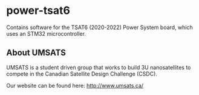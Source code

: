 # power-tsat6
Contains software for the TSAT6 (2020-2022) Power System board, which uses an STM32 microcontroller.

## About UMSATS
UMSATS is a student driven group that works to build 3U nanosatellites to compete in the Canadian Satellite Design Challenge (CSDC).

Our website can be found here: http://www.umsats.ca/
